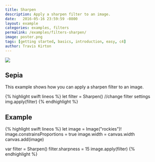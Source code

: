 ```yaml
---
title: Sharpen
description: Apply a sharpen filter to an image.
date:   2016-05-16 23:59:59 -0800
layout: example
categories: examples, filters
permalink: /examples/filters-sharpen/
image: poster.png
tags: [getting started, basics, introduction, easy, c4]
author: Travis Kirton
---
```

![](Sharpen.png)

## Sepia
This example shows how you can apply a sharpen filter to an image.

{% highlight swift lineos %}
let filter = Sharpen()
//change filter settings
img.apply(filter)
{% endhighlight %}

## Example
{% highlight swift lineos %}
let image = Image("rockies")!
image.constrainsProportions = true
image.width = canvas.width
canvas.add(image)

var filter = Sharpen()
filter.sharpness = 15
image.apply(filter)
{% endhighlight %}
